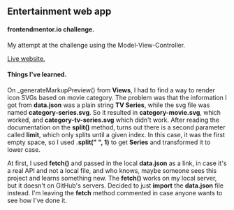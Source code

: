 ## Entertainment web app

#### frontendmentor.io challenge.

My attempt at the challenge using the Model-View-Controller.

[Live website.](https://scintillating-haupia-39e0b2.netlify.app/)

#### Things I've learned.

On \_generateMarkupPreview() from **Views**, I had to find a way to render icon SVGs based on movie category. The problem was that the information I got from **data.json** was a plain string **TV Series**, while the svg file was named **category-series.svg**. So it resulted in **category-movie.svg**, which worked, and **category-tv-series.svg** which didn't work. After reading the documentation on the **split()** method, turns out there is a second parameter called **limit**, which only splits until a given index. In this case, it was the first empty space, so I used **.split(" ", 1)** to get **Series** and transformed it to lower case.

At first, I used **fetch()** and passed in the local **data.json** as a link, in case it's a real API and not a local file, and who knows, maybe someone sees this project and learns something new. The **fetch()** works on my local server, but it doesn't on GitHub's servers. Decided to just **import** the **data.json** file instead. I'm leaving the **fetch** method commented in case anyone wants to see how I've done it.

